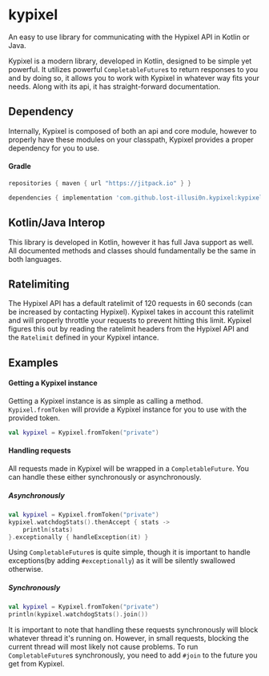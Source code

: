 # kypixel
An easy to use library for communicating with the Hypixel API in Kotlin or Java.

Kypixel is a modern library, developed in Kotlin, designed to be simple yet powerful. It utilizes powerful ``CompletableFuture``s to return responses to you and by doing so, it allows you to work with Kypixel in whatever way fits your needs. Along with its api, it has straight-forward documentation.

## Dependency
Internally, Kypixel is composed of both an api and core module, however to properly have these modules on your classpath, Kypixel provides a proper dependency for you to use.

#### Gradle
```groovy
repositories { maven { url "https://jitpack.io" } }

dependencies { implementation 'com.github.lost-illusi0n.kypixel:kypixel:1.1.0' }
```

## Kotlin/Java Interop
This library is developed in Kotlin, however it has full Java support as well. All documented methods and classes should fundamentally be the same in both languages.

## Ratelimiting
The Hypixel API has a default ratelimit of 120 requests in 60 seconds (can be increased by contacting Hypixel). Kypixel takes in account this ratelimit and will properly throttle your requests to prevent hitting this limit. Kypixel figures this out by reading the ratelimit headers from the Hypixel API and the ``Ratelimit`` defined in your Kypixel intance.

## Examples
#### Getting a Kypixel instance
Getting a Kypixel instance is as simple as calling a method. ``Kypixel.fromToken`` will provide a Kypixel instance for you to use with the provided token.
```kotlin
val kypixel = Kypixel.fromToken("private")
```
#### Handling requests
All requests made in Kypixel will be wrapped in a ``CompletableFuture``. You can handle these either synchronously or asynchronously.
##### Asynchronously
```kotlin
val kypixel = Kypixel.fromToken("private")
kypixel.watchdogStats().thenAccept { stats ->
    println(stats)
}.exceptionally { handleException(it) }
```
Using ``CompletableFuture``s is quite simple, though it is important to handle exceptions(by adding ``#exceptionally``) as it will be silently swallowed otherwise.
##### Synchronously
```kotlin
val kypixel = Kypixel.fromToken("private")
println(kypixel.watchdogStats().join())
```
It is important to note that handling these requests synchronously will block whatever thread it's running on. However, in small requests, blocking the current thread will most likely not cause problems. To run ``CompletableFuture``s synchronously, you need to add ``#join`` to the future you get from Kypixel. 

